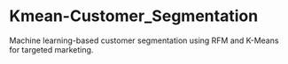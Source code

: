 # Kmean-Customer_Segmentation
Machine learning-based customer segmentation using RFM and K-Means for targeted marketing.
